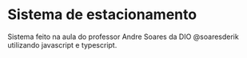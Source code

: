 # Sistema  de estacionamento

Sistema feito na aula do professor Andre Soares da DIO @soaresderik utilizando javascript e typescript.
